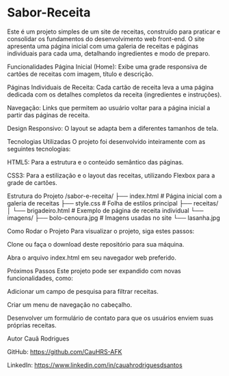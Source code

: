 # Sabor-Receita
Este é um projeto simples de um site de receitas, construído para praticar e consolidar os fundamentos do desenvolvimento web front-end. O site apresenta uma página inicial com uma galeria de receitas e páginas individuais para cada uma, detalhando ingredientes e modo de preparo.

Funcionalidades
Página Inicial (Home): Exibe uma grade responsiva de cartões de receitas com imagem, título e descrição.

Páginas Individuais de Receita: Cada cartão de receita leva a uma página dedicada com os detalhes completos da receita (ingredientes e instruções).

Navegação: Links que permitem ao usuário voltar para a página inicial a partir das páginas de receita.

Design Responsivo: O layout se adapta bem a diferentes tamanhos de tela.

Tecnologias Utilizadas
O projeto foi desenvolvido inteiramente com as seguintes tecnologias:

HTML5: Para a estrutura e o conteúdo semântico das páginas.

CSS3: Para a estilização e o layout das receitas, utilizando Flexbox para a grade de cartões.

Estrutura do Projeto
/sabor-e-receita/
├── index.html           # Página inicial com a galeria de receitas
├── style.css            # Folha de estilos principal
├── receitas/
│   └── brigadeiro.html  # Exemplo de página de receita individual
└── imagens/
    ├── bolo-cenoura.jpg # Imagens usadas no site
    └── lasanha.jpg
    
Como Rodar o Projeto
Para visualizar o projeto, siga estes passos:

Clone ou faça o download deste repositório para sua máquina.

Abra o arquivo index.html em seu navegador web preferido.

Próximos Passos
Este projeto pode ser expandido com novas funcionalidades, como:

Adicionar um campo de pesquisa para filtrar receitas.

Criar um menu de navegação no cabeçalho.

Desenvolver um formulário de contato para que os usuários enviem suas próprias receitas.

Autor
Cauã Rodrigues

GitHub: https://github.com/CauHRS-AFK

LinkedIn: https://www.linkedin.com/in/cauahrodriguesdsantos
